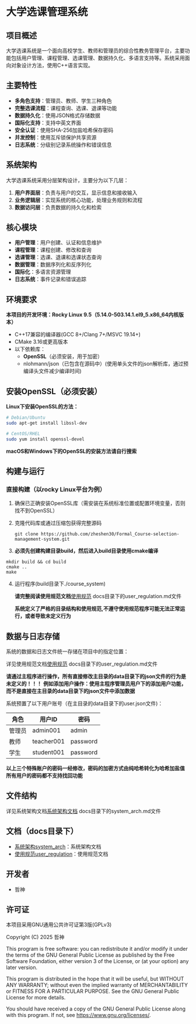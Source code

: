 # 大学选课管理系统

## 项目概述

大学选课系统是一个面向高校学生、教师和管理员的综合性教务管理平台，主要功能包括用户管理、课程管理、选课管理、数据持久化、多语言支持等。系统采用面向对象设计方法，使用C++语言实现。

## 主要特性

- **多角色支持**：管理员、教师、学生三种角色
- **完整选课流程**：课程查询、选课、退课等功能
- **数据持久化**：使用JSON格式存储数据
- **国际化支持**：支持中英文界面
- **安全认证**：使用SHA-256加盐哈希保存密码
- **并发控制**：使用互斥锁保护共享资源
- **日志系统**：分级别记录系统操作和错误信息

## 系统架构

大学选课系统采用分层架构设计，主要分为以下几层：

1. **用户界面层**：负责与用户的交互，显示信息和接收输入
2. **业务逻辑层**：实现系统的核心功能，处理业务规则和流程
3. **数据访问层**：负责数据的持久化和检索

## 核心模块

- **用户管理**：用户创建、认证和信息维护
- **课程管理**：课程创建、修改和查询
- **选课管理**：选课、退课和选课状态查询
- **数据管理**：数据序列化和反序列化
- **国际化**：多语言资源管理
- **日志系统**：事件记录和错误追踪


## 环境要求

**本项目的开发环境：Rocky Linux 9.5（5.14.0-503.14.1.el9_5.x86_64内核版本）**

- C++17兼容的编译器(GCC 8+/Clang 7+/MSVC 19.14+)
- CMake 3.16或更高版本
- 以下依赖库：
  - **OpenSSL**（必须安装，用于加密）
  - nlohmann/json（已包含在源码中）(使用单头文件的json解析库，通过预编译头文件减少编译时间)


## 安装OpenSSL（必须安装）

**Linux下安装OpenSSL的方法：**

```bash
# Debian/Ubuntu
sudo apt-get install libssl-dev

# CentOS/RHEL
sudo yum install openssl-devel
```

**macOS和Windows下的OpenSSL的安装方法请自行搜索**

## 构建与运行

### 直接构建（以rocky Linux平台为例）

1. 确保已正确安装OpenSSL库（需安装在系统标准位置或配置环境变量，否则找不到OpenSSL）

2. 克隆代码库或通过压缩包获得完整源码

   ```
   git clone https://github.com/zheshen30/Formal_Course-selection-management-system.git
   ```

3.  **必须先创建构建目录build，然后进入build目录使用cmake编译**

   ```
   mkdir build && cd build
   cmake ..
   make
   ```

4. 运行程序(build目录下./course_system)

   **请完整阅读使用规范文档**[使用规范](docs/user_regulation.md)
   docs目录下的user_regulation.md文件
   
   **系统定义了严格的目录结构和使用规范,不遵守使用规范程序可能无法正常运行，或者导致未定义行为**

## 数据与日志存储

系统的数据和日志文件统一存储在项目中的指定位置：

 详见使用规范文档[使用规范](docs/user_regulation.md)
 docs目录下的user_regulation.md文件

 **请通过主程序进行操作，所有直接修改主目录的data目录下的json文件的行为是未定义的！！！**
 **例如添加用户操作：使用主程序管理员用户下的添加用户功能，而不是直接在主目录的data目录下的json文件中添加数据**

系统预置了以下用户账号（在主目录的data目录下的user.json文件)：

| 角色   | 用户ID     | 密码     |
| ------ | ---------- | -------- |
| 管理员 | admin001   | admin    |
| 教师   | teacher001 | password |
| 学生   | student001 | password |

 **以上三个特殊账户的密码一经修改，密码的加密方式由纯哈希转化为哈希加盐值**
 **所有用户的密码都不支持找回功能**

## 文件结构

 详见系统架构文档[系统架构文档](docs/system_arch.md)
 docs目录下的system_arch.md文件

## 文档（docs目录下）

- [系统架构system_arch](docs/system_arch.md)：系统架构文档
- [使用规范user_regulation](docs/user_regulation.md)：使用规范文档

## 开发者

- 哲神

## 许可证

本项目采用GNU通用公共许可证第3版(GPLv3)

Copyright (C) 2025 哲神

This program is free software: you can redistribute it and/or modify
it under the terms of the GNU General Public License as published by
the Free Software Foundation, either version 3 of the License, or
(at your option) any later version.

This program is distributed in the hope that it will be useful,
but WITHOUT ANY WARRANTY; without even the implied warranty of
MERCHANTABILITY or FITNESS FOR A PARTICULAR PURPOSE.  See the
GNU General Public License for more details.

You should have received a copy of the GNU General Public License
along with this program.  If not, see <https://www.gnu.org/licenses/>.